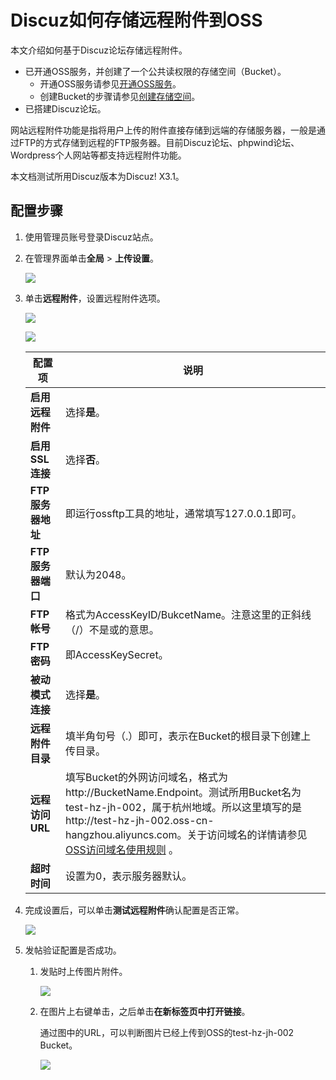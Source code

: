 # Discuz如何存储远程附件到OSS

本文介绍如何基于Discuz论坛存储远程附件。

-   已开通OSS服务，并创建了一个公共读权限的存储空间（Bucket）。
    -   开通OSS服务请参见[开通OSS服务](/cn.zh-CN/快速入门/开通OSS服务.md)。
    -   创建Bucket的步骤请参见[创建存储空间](/cn.zh-CN/控制台用户指南/存储空间管理/创建存储空间.md)。
-   已搭建Discuz论坛。

网站远程附件功能是指将用户上传的附件直接存储到远端的存储服务器，一般是通过FTP的方式存储到远程的FTP服务器。目前Discuz论坛、phpwind论坛、Wordpress个人网站等都支持远程附件功能。

本文档测试所用Discuz版本为Discuz! X3.1。

## 配置步骤

1.  使用管理员账号登录Discuz站点。

2.  在管理界面单击**全局** \> **上传设置**。

    ![](https://static-aliyun-doc.oss-cn-hangzhou.aliyuncs.com/assets/img/zh-CN/5863963061/p2805.png)

3.  单击**远程附件**，设置远程附件选项。

    ![](https://static-aliyun-doc.oss-cn-hangzhou.aliyuncs.com/assets/img/zh-CN/5863963061/p2806.png)

    ![](https://static-aliyun-doc.oss-cn-hangzhou.aliyuncs.com/assets/img/zh-CN/5863963061/p2808.png)

    |配置项|说明|
    |---|--|
    |**启用远程附件**|选择**是**。|
    |**启用SSL连接**|选择**否**。|
    |**FTP服务器地址**|即运行ossftp工具的地址，通常填写127.0.0.1即可。|
    |**FTP服务器端口**|默认为2048。|
    |**FTP帐号**|格式为AccessKeyID/BukcetName。注意这里的正斜线（/）不是或的意思。|
    |**FTP密码**|即AccessKeySecret。|
    |**被动模式连接**|选择**是**。|
    |**远程附件目录**|填半角句号（.）即可，表示在Bucket的根目录下创建上传目录。|
    |**远程访问URL**|填写Bucket的外网访问域名，格式为http://BucketName.Endpoint。测试所用Bucket名为test-hz-jh-002，属于杭州地域。所以这里填写的是http://test-hz-jh-002.oss-cn-hangzhou.aliyuncs.com。关于访问域名的详情请参见[OSS访问域名使用规则](/cn.zh-CN/开发指南/访问域名（Endpoint）/OSS访问域名使用规则.md) 。|
    |**超时时间**|设置为0，表示服务器默认。|

4.  完成设置后，可以单击**测试远程附件**确认配置是否正常。

    ![](https://static-aliyun-doc.oss-cn-hangzhou.aliyuncs.com/assets/img/zh-CN/5863963061/p2809.png)

5.  发帖验证配置是否成功。

    1.  发贴时上传图片附件。

        ![](https://static-aliyun-doc.oss-cn-hangzhou.aliyuncs.com/assets/img/zh-CN/6224459951/p2810.png)

    2.  在图片上右键单击，之后单击**在新标签页中打开链接**。

        通过图中的URL，可以判断图片已经上传到OSS的test-hz-jh-002 Bucket。

        ![](https://static-aliyun-doc.oss-cn-hangzhou.aliyuncs.com/assets/img/zh-CN/7224459951/p2811.png)


